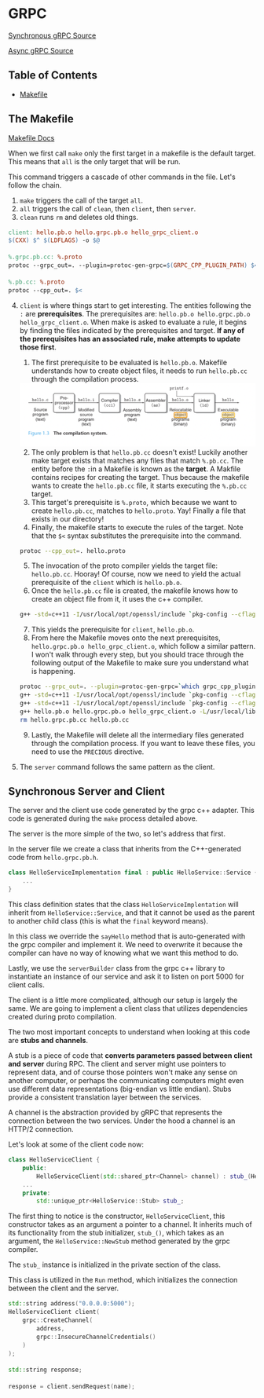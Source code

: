 # GRPC 

[Synchronous gRPC Source](https://medium.com/@andrewvetovitz/grpc-c-introduction-45a66ca9461f)

[Async gRPC Source](https://grpc.io/docs/languages/cpp/async/)

## Table of Contents

* [Makefile](#the-makefile)

## The Makefile

[Makefile Docs](https://opensource.com/article/18/8/what-how-makefile)

When we first call `make` only the first target in a makefile is the default target. This means that `all` is the only target that will be run.

This command triggers a cascade of other commands in the file. Let's follow the chain.

1. `make` triggers the call of the target `all`.
2. `all` triggers the call of `clean`, then `client`, then `server`.
3. `clean` runs `rm` and deletes old things.

```Makefile
client: hello.pb.o hello.grpc.pb.o hello_grpc_client.o
$(CXX) $^ $(LDFLAGS) -o $@

%.grpc.pb.cc: %.proto
protoc --grpc_out=. --plugin=protoc-gen-grpc=$(GRPC_CPP_PLUGIN_PATH) $<

%.pb.cc: %.proto
protoc --cpp_out=. $<

```
4. `client` is where things start to get interesting. The entities following the `:` are **prerequisites**. The prerequisites are: `hello.pb.o hello.grpc.pb.o hello_grpc_client.o`. When make is asked to evaluate a rule, it begins by finding the files indicated by the prerequisites and target. **If any of the prerequisites has an associated rule, make attempts to update those first**. 
    1. The first prerequisite to be evaluated is `hello.pb.o`. Makefile understands how to create object files, it needs to run `hello.pb.cc` through the compilation process.

    <img src="compiler.png">

    2. The only problem is that `hello.pb.cc` doesn't exist! Luckily another make target exists that matches any files that match `%.pb.cc`. The entity before the `:`in a Makefile is known as the **target**. A Makfile contains recipes for creating the target. Thus because the makefile wants to create the `hello.pb.cc` file, it starts executing the `%.pb.cc` target.
    3. This target's prerequisite is `%.proto`, which because we want to create `hello.pb.cc`, matches to `hello.proto`. Yay! Finally a file that exists in our directory!
    4. Finally, the makefile starts to execute the rules of the target. Note that the `$<` syntax substitutes the prerequisite into the command.
    ```bash
    protoc --cpp_out=. hello.proto
    ```
    5. The invocation of the proto compiler yields the target file: `hello.pb.cc`. Hooray! Of course, now we need to yield the actual prerequisite of the `client` which is `hello.pb.o`. 
    6. Once the `hello.pb.cc` file is created, the makefile knows how to create an object file from it, it uses the c++ compiler.
    ```bash
    g++ -std=c++11 -I/usr/local/opt/openssl/include `pkg-config --cflags protobuf grpc`  -c -o hello.pb.o hello.pb.cc
    ```
    7. This yields the prerequisite for `client`, `hello.pb.o`. 
    8. From here the Makefile moves onto the next prerequisites, `hello.grpc.pb.o hello_grpc_client.o`, which follow a similar pattern. I won't walk through every step, but you should trace through the following output of the Makefile to make sure you understand what is happening. 
    ```bash
    protoc --grpc_out=. --plugin=protoc-gen-grpc=`which grpc_cpp_plugin` hello.proto
    g++ -std=c++11 -I/usr/local/opt/openssl/include `pkg-config --cflags protobuf grpc`  -c -o hello.grpc.pb.o hello.grpc.pb.cc
    g++ -std=c++11 -I/usr/local/opt/openssl/include `pkg-config --cflags protobuf grpc`  -c -o hello_grpc_client.o hello_grpc_client.cc
    g++ hello.pb.o hello.grpc.pb.o hello_grpc_client.o -L/usr/local/lib `pkg-config --libs protobuf grpc++` -o client
    rm hello.grpc.pb.cc hello.pb.cc
    ```
    9. Lastly, the Makefile will delete all the intermediary files generated through the compilation process. If you want to leave these files, you need to use the `PRECIOUS` directive.
5. The `server` command follows the same pattern as the client. 

## Synchronous Server and Client

The server and the client use code generated by the grpc c++ adapter. This code is generated during the `make` process detailed above.

The server is the more simple of the two, so let's address that first. 

In the server file we create a class that inherits from the C++-generated code from `hello.grpc.pb.h`. 

```c++
class HelloServiceImplementation final : public HelloService::Service {
    ...
}
```

This class definition states that the class `HelloServiceImplentation` will inherit from `HelloService::Service`, and that it cannot be used as the parent to another child class (this is what the `final` keyword means).

In this class we override the `sayHello` method that is auto-generated with the grpc compiler and implement it. We need to overwrite it because the compiler can have no way of knowing what we want this method to do. 

Lastly, we use the `serverBuilder` class from the grpc c++ library to instantiate an instance of our service and ask it to listen on port 5000 for client calls. 

The client is a little more complicated, although our setup is largely the same. We are going to implement a client class that utilizes dependencies created during proto compilation.

The two most important concepts to understand when looking at this code are **stubs and channels**. 

A stub is a piece of code that **converts parameters passed between client and server** during RPC. The client and server might use pointers to represent data, and of course those pointers won't make any sense on another computer, or perhaps the communicating computers might even use different data representations (big-endian vs little endian). Stubs provide a consistent translation layer between the services.

A channel is the abstraction provided by gRPC that represents the connection between the two services. Under the hood a channel is an HTTP/2 connection.

Let's look at some of the client code now: 

```c++
class HelloServiceClient {
    public:
        HelloServiceClient(std::shared_ptr<Channel> channel) : stub_(HelloService::NewStub(channel)) {}
    ...
    private:
        std::unique_ptr<HelloService::Stub> stub_;
```

The first thing to notice is the constructor, `HelloServiceClient`, this constructor takes as an argument a pointer to a channel. It inherits much of its functionality from the stub initializer, `stub_()`, which takes as an argument, the `HelloService::NewStub` method generated by the grpc compiler.

The `stub_` instance is initialized in the private section of the class. 

This class is utilized in the `Run` method, which initializes the connection between the client and the server. 

```c++
std::string address("0.0.0.0:5000");
HelloServiceClient client(
    grpc::CreateChannel(
        address,
        grpc::InsecureChannelCredentials()
    )
);

std::string response;

response = client.sendRequest(name);
```